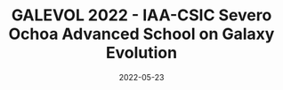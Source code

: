 ---
title: GALEVOL 2022 - IAA-CSIC Severo Ochoa Advanced School on Galaxy Evolution
summary: Organised by Instituto de Astrofísica de Andalucía (IAA-CSIC)
date: 2022-05-23
authors:
  - admin
---